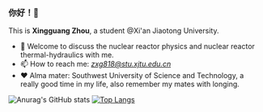 ### 你好！👋

This is **Xingguang Zhou**, a student @Xi'an Jiaotong University.

- 💬 Welcome to discuss the nuclear reactor physics and nuclear reactor thermal-hydraulics with me.
- 📫 How to reach me: *zxg818@stu.xjtu.edu.cn*
- ❤️ Alma mater: Southwest University of Science and Technology, a really good time in my life, also remember my mates with longing.

![Anurag's GitHub stats](https://github-readme-stats.vercel.app/api?username=ZXG818&show_icons=true&theme=synthwave)
[![Top Langs](https://github-readme-stats.vercel.app/api/top-langs/?username=ZXG818&show_icons=true&theme=synthwave)](https://github.com/anuraghazra/github-readme-stats)
